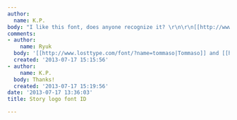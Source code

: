 ```yaml
---
author:
  name: K.P.
body: "I like this font, does anyone recognize it? \r\n\r\n[[http://www.sagmeisterwalsh.com/images/made/images/u_work/StoryStore8_1_1800_1114_75.jpg]]"
comments:
- author:
    name: Ryuk
  body: '[[http://www.losttype.com/font/?name=tommaso|Tommaso]] and [[http://www.myfonts.com/fonts/mika-melvas/belinda|Belinda]]'
  created: '2013-07-17 15:15:56'
- author:
    name: K.P.
  body: Thanks!
  created: '2013-07-17 15:19:56'
date: '2013-07-17 13:36:03'
title: Story logo font ID

---
```

